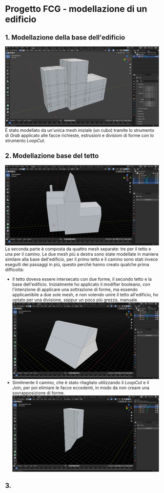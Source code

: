 # Progetto FCG - modellazione di un edificio
## 1. Modellazione della base dell'edificio
![1_base_edificio](ImgRepo/1_base_edificio.png)
È stato modellato da un'unica mesh iniziale (un cubo) tramite lo strumento di *Grab* applicato alle facce richieste, estrusioni e divisioni di forme con lo strumento *LoopCut*.
## 2. Modellazione base del tetto
![tetto](ImgRepo/2_base_tetto.png)
La seconda parte è composta da quattro mesh separate: tre per il tetto e una per il camino. Le due mesh più a destra sono state modellate in maniera similare alla base dell'edificio, per il primo tetto e il camino sono stati invece eseguiti dei passaggi in più, questo perchè hanno creato qualche prima difficoltà:
- Il tetto doveva essere intersecato con due forme, il secondo tetto e la base dell'edificio. Inizialmente ho applicato il modifier booleano, con l'intenzione di applicare una sottrazione di forme, ma essendo applicamìbile a due sole mesh, e non volendo unire il tetto all'edificio, ho optato per una divisione, seppur un poco più grezza, manuale. ![tetto_dettaglio](ImgRepo/2_base_tetto_dettaglio.png)
- Similmente il camino, che è stato ritagliato utilizzando il *LoopCut* e il *Join*, per poi elimiare le facce eccedenti, in modo da non creare una sovrapposizione di forme. ![tetto_dettaglio_camino](ImgRepo/2_base_tetto_dettaglio_camino.png)
## 3. 